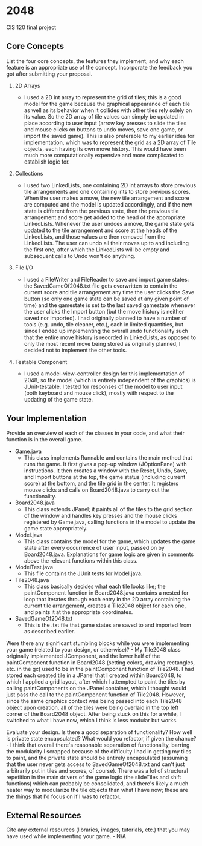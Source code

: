 # 2048
CIS 120 final project

## Core Concepts

List the four core concepts, the features they implement, and why each feature 
is an appropriate use of the concept. Incorporate the feedback you got after 
submitting your proposal.

  1. 2D Arrays
  		- I used a 2D int array to represent the grid of tiles; this is a good model
  		for the game because the graphical appearance of each tile as well as its
  		behavior when it collides with other tiles rely solely on its value. So the 
  		2D array of tile values can simply be updated in place according to user 
  		input (arrow key presses to slide the tiles and mouse clicks on buttons to 
  		undo moves, save one game, or import the saved game). This is also preferable 
  		to my earlier idea for implementation, which was to represent the grid as a 
  		2D array of Tile objects, each having its own move history. This would have 
  		been much more computationally expensive and more complicated to establish 
  		logic for. 

  2. Collections
  		- I used two LinkedLists, one containing 2D int arrays to store previous tile 
  		arrangements and one containing ints to store previous scores. When the user 
  		makes a move, the new tile arrangement and score are computed and the model
  		is updated accordingly, and if the new state is different from the previous 
  		state, then the previous tile arrangement and score get added to the head of 
  		the appropriate LinkedLists. Whenever the user undoes a move, the game state 
  		gets updated to the tile arrangement and score at the heads of the LinkedLists, 
  		and those values are then removed from the LinkedLists. The user can undo all 
  		their moves up to and including the first one, after which the LinkedLists 
  		will be empty and subsequent calls to Undo won't do anything.
  		
  3. File I/O
  		- I used a FileWriter and FileReader to save and import game states: the 
  		SavedGameOf2048.txt file gets overwritten to contain the current score and 
  		tile arrangement any time the user clicks the Save button (so only one game 
  		state can be saved at any given point of time) and the gamestate is set to 
  		the last saved gamestate whenever the user clicks the Import button (but the 
  		move history is neither saved nor imported). I had originally planned to have 
  		a number of tools (e.g. undo, tile cleaner, etc.), each in limited quantities, 
  		but since I ended up implementing the overall undo functionality such that the 
  		entire move history is recorded in LinkedLists, as opposed to only the most 
  		recent move being stored as originally planned, I decided not to implement 
  		the other tools.

  4. Testable Component
  		- I used a model-view-controller design for this implementation of 2048, so the
  		model (which is entirely independent of the graphics) is JUnit-testable. I 
  		tested for responses of the model to user input (both keyboard and mouse click), 
  		mostly with respect to the updating of the game state.

## Your Implementation

Provide an overview of each of the classes in your code, and what their 
function is in the overall game.
- Game.java
	- This class implements Runnable and contains the main method that runs the game. It first gives a pop-up window (JOptionPane) with instructions. It then creates a window with the Reset, Undo, Save, and Import buttons at the top, the game status (including current score) at the bottom, and the tile grid in the center. It registers mouse clicks and calls on Board2048.java to carry out the functionality.
- Board2048.java
	- This class extends JPanel; it paints all of the tiles to the grid section of the window and handles key presses and the mouse clicks registered by Game.java, calling functions in the model to update the game state appropriately.
- Model.java
	- This class contains the model for the game, which updates the game state after every occurrence of user input, passed on by Board2048.java. Explanations for game logic are given in comments above the relevant functions within this class.
- ModelTest.java
	- This file contains the JUnit tests for Model.java.
- Tile2048.java
	- This class basically decides what each tile looks like; the paintComponent function in Board2048.java contains a nested for loop that iterates through each entry in the 2D array containing the current tile arrangement, creates a Tile2048 object for each one, and paints it at the appropriate coordinates.
- SavedGameOf2048.txt
	- This is the .txt file that game states are saved to and imported from as described earlier.

Were there any significant stumbling blocks while you were implementing your 
game (related to your design, or otherwise)?
    - My Tile2048 class originally implemented JComponent, and the lower half of the 
    paintComponent function in Board2048 (setting colors, drawing rectangles, etc. in 
    the gc) used to be in the paintComponent function of Tile2048. I had stored each 
    created tile in a JPanel that I created within Board2048, to which I applied a grid 
    layout, after which I attempted to paint the tiles by calling paintComponents on the 
    JPanel container, which I thought would just pass the call to the paintComponent 
    function of Tile2048. However, since the same graphics context was being passed into 
    each Tile2048 object upon creation, all of the tiles were being overlaid in the top 
    left corner of the Board2048 object. After being stuck on this for a while, I switched 
    to what I have now, which I think is less modular but works.

Evaluate your design. Is there a good separation of functionality? How well is 
private state encapsulated? What would you refactor, if given the chance?
    - I think that overall there's reasonable separation of functionality, barring the 
    modularity I scrapped because of the difficulty I had in getting my tiles to paint, 
    and the private state should be entirely encapsulated (assuming that the user never 
    gets access to SavedGameOf2048.txt and can't just arbitrarily put in tiles and scores, 
    of course). There was a lot of structural repetition in the main drivers of the game 
    logic (the slideTiles and shift functions) which can probably be consolidated, and 
    there's likely a much neater way to modularize the tile objects than what I have now; 
    these are the things that I'd focus on if I was to refactor.

## External Resources

Cite any external resources (libraries, images, tutorials, etc.) that you may have used while implementing your game.
	  - N/A
